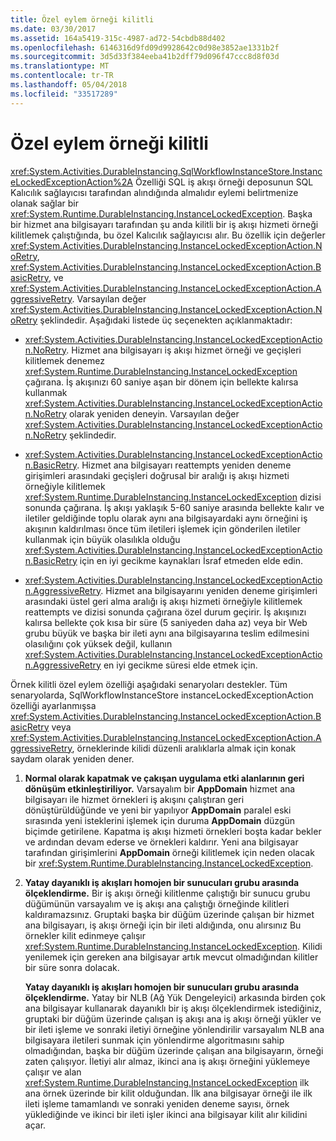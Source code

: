 ```yaml
---
title: Özel eylem örneği kilitli
ms.date: 03/30/2017
ms.assetid: 164a5419-315c-4987-ad72-54cbdb88d402
ms.openlocfilehash: 6146316d9fd09d9928642c0d98e3852ae1331b2f
ms.sourcegitcommit: 3d5d33f384eeba41b2dff79d096f47ccc8d8f03d
ms.translationtype: MT
ms.contentlocale: tr-TR
ms.lasthandoff: 05/04/2018
ms.locfileid: "33517289"
---
```

# <a name="instance-locked-exception-action"></a>Özel eylem örneği kilitli
<xref:System.Activities.DurableInstancing.SqlWorkflowInstanceStore.InstanceLockedExceptionAction%2A> Özelliği SQL iş akışı örneği deposunun SQL Kalıcılık sağlayıcısı tarafından alındığında almalıdır eylemi belirtmenize olanak sağlar bir <xref:System.Runtime.DurableInstancing.InstanceLockedException>. Başka bir hizmet ana bilgisayarı tarafından şu anda kilitli bir iş akışı hizmeti örneği kilitlemek çalıştığında, bu özel Kalıcılık sağlayıcısı alır. Bu özellik için değerler <xref:System.Activities.DurableInstancing.InstanceLockedExceptionAction.NoRetry>, <xref:System.Activities.DurableInstancing.InstanceLockedExceptionAction.BasicRetry>, ve <xref:System.Activities.DurableInstancing.InstanceLockedExceptionAction.AggressiveRetry>. Varsayılan değer <xref:System.Activities.DurableInstancing.InstanceLockedExceptionAction.NoRetry> şeklindedir. Aşağıdaki listede üç seçenekten açıklanmaktadır:  
  
-   <xref:System.Activities.DurableInstancing.InstanceLockedExceptionAction.NoRetry>. Hizmet ana bilgisayarı iş akışı hizmet örneği ve geçişleri kilitlemek denemez <xref:System.Runtime.DurableInstancing.InstanceLockedException> çağırana.  İş akışınızı 60 saniye aşan bir dönem için bellekte kalırsa kullanmak <xref:System.Activities.DurableInstancing.InstanceLockedExceptionAction.NoRetry> olarak yeniden deneyin. Varsayılan değer <xref:System.Activities.DurableInstancing.InstanceLockedExceptionAction.NoRetry> şeklindedir.  
  
-   <xref:System.Activities.DurableInstancing.InstanceLockedExceptionAction.BasicRetry>. Hizmet ana bilgisayarı reattempts yeniden deneme girişimleri arasındaki geçişleri doğrusal bir aralığı iş akışı hizmeti örneğiyle kilitlemek <xref:System.Runtime.DurableInstancing.InstanceLockedException> dizisi sonunda çağırana. İş akışı yaklaşık 5-60 saniye arasında bellekte kalır ve iletiler geldiğinde toplu olarak aynı ana bilgisayardaki aynı örneğini iş akışının kaldırılması önce tüm iletileri işlemek için gönderilen iletiler kullanmak için büyük olasılıkla olduğu <xref:System.Activities.DurableInstancing.InstanceLockedExceptionAction.BasicRetry> için en iyi gecikme kaynakları İsraf etmeden elde edin.  
  
-   <xref:System.Activities.DurableInstancing.InstanceLockedExceptionAction.AggressiveRetry>. Hizmet ana bilgisayarını yeniden deneme girişimleri arasındaki üstel geri alma aralığı iş akışı hizmeti örneğiyle kilitlemek reattempts ve dizisi sonunda çağırana özel durum geçirir. İş akışınızı kalırsa bellekte çok kısa bir süre (5 saniyeden daha az) veya bir Web grubu büyük ve başka bir ileti aynı ana bilgisayarına teslim edilmesini olasılığını çok yüksek değil, kullanın <xref:System.Activities.DurableInstancing.InstanceLockedExceptionAction.AggressiveRetry> en iyi gecikme süresi elde etmek için.  
  
 Örnek kilitli özel eylem özelliği aşağıdaki senaryoları destekler. Tüm senaryolarda, SqlWorkflowInstanceStore instanceLockedExceptionAction özelliği ayarlanmışsa <xref:System.Activities.DurableInstancing.InstanceLockedExceptionAction.BasicRetry> veya <xref:System.Activities.DurableInstancing.InstanceLockedExceptionAction.AggressiveRetry>, örneklerinde kilidi düzenli aralıklarla almak için konak saydam olarak yeniden dener.  
  
1.  **Normal olarak kapatmak ve çakışan uygulama etki alanlarının geri dönüşüm etkinleştiriliyor.** Varsayalım bir **AppDomain** hizmet ana bilgisayarı ile hizmet örnekleri iş akışını çalıştıran geri dönüştürüldüğünde ve yeni bir yapılıyor **AppDomain** paralel eski sırasında yeni isteklerini işlemek için duruma  **AppDomain** düzgün biçimde getirilene. Kapatma iş akışı hizmeti örnekleri boşta kadar bekler ve ardından devam ederse ve örnekleri kaldırır. Yeni ana bilgisayar tarafından girişimlerini **AppDomain** örneği kilitlemek için neden olacak bir <xref:System.Runtime.DurableInstancing.InstanceLockedException>.  
  
2.  **Yatay dayanıklı iş akışları homojen bir sunucuları grubu arasında ölçeklendirme.** Bir iş akışı örneği kilitlenme çalıştığı bir sunucu grubu düğümünün varsayalım ve iş akışı ana çalıştığı örneğinde kilitleri kaldıramazsınız. Gruptaki başka bir düğüm üzerinde çalışan bir hizmet ana bilgisayarı, iş akışı örneği için bir ileti aldığında, onu alırsınız Bu örnekler kilit edinmeye çalışır <xref:System.Runtime.DurableInstancing.InstanceLockedException>. Kilidi yenilemek için gereken ana bilgisayar artık mevcut olmadığından kilitler bir süre sonra dolacak.  
  
     **Yatay dayanıklı iş akışları homojen bir sunucuları grubu arasında ölçeklendirme.**  Yatay bir NLB (Ağ Yük Dengeleyici) arkasında birden çok ana bilgisayar kullanarak dayanıklı bir iş akışı ölçeklendirmek istediğiniz, gruptaki bir düğüm üzerinde çalışan iş akışı ana iş akışı örneği yükler ve bir ileti işleme ve sonraki iletiyi örneğine yönlendirilir varsayalım NLB ana bilgisayara iletileri sunmak için yönlendirme algoritmasını sahip olmadığından, başka bir düğüm üzerinde çalışan ana bilgisayarın, örneği zaten çalışıyor. İletiyi alır almaz, ikinci ana iş akışı örneğini yüklemeye çalışır ve alan <xref:System.Runtime.DurableInstancing.InstanceLockedException> ilk ana örnek üzerinde bir kilit olduğundan. İlk ana bilgisayar örneği ile ilk ileti işleme tamamlandı ve sonraki yeniden deneme sayısı, örnek yüklediğinde ve ikinci bir ileti işler ikinci ana bilgisayar kilit alır kilidini açar.
